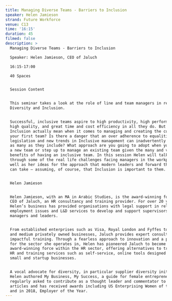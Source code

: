 ```yaml
---
title: Managing Diverse Teams - Barriers to Inclusion
speaker: Helen Jamieson
strand: Future Workforce
venue: C13
time: '16:15'
duration: 45
filmed: false
description: >
  Managing Diverse Teams - Barriers to Inclusion

  Speaker: Helen Jamieson, CEO of Jaluch

  16:15-17:00

  40 Spaces


  Session Content


  This seminar takes a look at the role of line and team managers in respect of
  Diversity and Inclusion. 


  Successful, inclusive teams aspire to high productivity, high performance,
  high quality, and great time and cost efficiency in all they do. But what does
  Inclusion actually mean when it comes to managing and creating the culture of
  your first team? Is there a danger that an over adherence to equalities
  legislation and new trends in Inclusive management can inadvertently exclude
  as many as they include? What approach are you going to adopt when you create
  a new team or step up to manage an existing team given the many and varied
  benefits of having an inclusive team. In this session Helen will talk you
  through some of the real life challenges facing managers in the workplace as
  well as her ideas for the approach that modern leaders and forward thinkers
  can take – assuming, of course, that Inclusion is important to them.


  Helen Jamieson


  Helen Jamieson, with an MA in Arabic Studies, is the award-winning founder and
  CEO of Jaluch, an HR consultancy and training provider. For over 20 years
  Helen’s business has provided organisations with legal support in relation to
  employment issues and L&D services to develop and support supervisors,
  managers and leaders. 


  From established enterprises such as Visa, Royal London and Fyffes to small
  and medium privately owned businesses, Jaluch provides expert consultancy and
  impactful training. Through a fearless approach to innovation and a passion
  for the sector she operates in, Helen has pioneered Jaluch to become an
  award-winning force within the HR sector, offering alternatives to traditional
  HR and training services such as self-service, online tools designed to serve
  small and startup businesses.


  A vocal advocate for diversity, in particular supplier diversity initiatives,
  Helen authored My Business, My Success, a guide for female entrepreneurs, is
  regularly asked to contribute as a thought leader and commentator to industry
  articles and has received awards including US Enterprising Women of the Year
  and in 2018, Employer of the Year.
---
```


